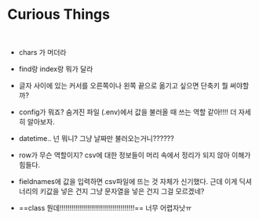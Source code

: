 # Curious Things

<br>

- chars 가 머더라
- find랑 index랑 뭐가 달라
- 글자 사이에 있는 커서를 오른쪽이나 왼쪽 끝으로 옮기고 싶으면 단축키 뭘 써야할까?
- config가 뭐죠? 숨겨진 파일 (.env)에서 값을 불러올 때 쓰는 역할 같아!!!! 더 자세히 알아보자.
- datetime.. 넌 뭐니? 그냥 날짜만 불러오는거니??????
- row가 무슨 역할이지? csv에 대한 정보들이 머리 속에서 정리가 되지 않아 이해가 힘들다.
- fieldnames에 값을 입력하면 csv파일에 뜨는 것 자체가 신기했다. 근데 이게 딕셔너리의 키값을 넣은 건지 그냥 문자열을 넣은 건지 그걸 모르겠네? 

- ==class 뭔데!!!!!!!!!!!!!!!!!!!!!!!!!!!!!!!!!!!!!!== 너무 어렵자낫ㅠ